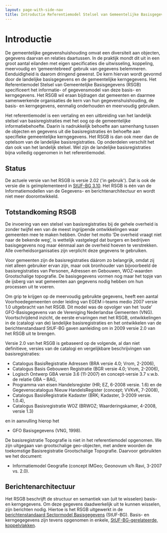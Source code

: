 ```yaml
---
layout: page-with-side-nav
title: Introductie Referentiemodel Stelsel van Gemeentelijke Basisgegevens (RSGB)
---
```


# Introductie

De gemeentelijke gegevenshuishouding omvat een diversiteit aan objecten, gegevens daarvan en relaties daartussen. In de praktijk mondt dit uit in een groot 
aantal eilanden met eigen specificaties die uitwisseling, koppeling, meervoudig en ‘gemeentebreed’ gebruik van gegevens belemmeren. Eenduidigheid is daarom 
dringend gewenst. De kern hiervan wordt gevormd door de landelijke basisgegevens en de gemeentelijke kerngegevens. Het Referentiemodel Stelsel van 
Gemeentelijke Basisgegevens (RSGB) specificeert het informatie- of gegevensmodel van deze basis- en kerngegevens. Het RSGB wil eraan bijdragen dat gemeenten 
en daarmee samenwerkende organisaties de kern van hun gegevenshuishouding, de basis- en kerngegevens, eenmalig onderhouden en meervoudig gebruiken.

Het referentiemodel is een vertaling en een uitbreiding van het landelijk stelsel van basisregistraties met het oog op de gemeentelijke informatiebehoefte. 
Daarin is nadrukkelijk behoefte aan samenhang tussen de objecten en gegevens uit die basisregistraties èn behoefte aan specifieke gemeentelijke kerngegevens. 
Het RSGB is dan ook meer dan de optelsom van de landelijke basisregistraties. Op onderdelen verschilt het dan ook van het landelijk stelsel. Wel zijn de 
landelijke basisregistraties bijna volledig opgenomen in het referentiemodel.

## Status
<!-- De meest actuele versie van het RSGB is versie 2.1 ('in gebruik'). Deze is echter niet beschikbaar als PDF en is ook niet geïmplementeerd in StUF-BG. Lijkt me goed om daar geen aandacht meer aan te besteden. -->
De actuele versie van het RSGB is versie 2.02 ('in gebruik'). Dat is ook de versie die is geïmplementeerd in [StUF-BG 3.10](https://vng-realisatie.github.io/StUF-BG/). 
Het RSGB is één van de Informatiemodellen van de Gegevens- en berichtenarchitectuur en wordt niet meer doorontwikkeld.

## Totstandkoming RSGB
De invoering van een stelsel van basisregistraties bij de gehele overheid is zonder twijfel een van de meest ingrijpende ontwikkelingen waar gemeenten mee te 
maken hebben. Onder het motto ‘De overheid vraagt niet naar de bekende weg’, is wettelijk vastgelegd dat burgers en bedrijven basisgegevens nog maar éénmaal 
aan de overheid hoeven te verstrekken. Alle overheidsorganisaties zijn verplicht deze gegevens te gebruiken.

Voor gemeenten zijn de basisregistraties dáárom zo belangrijk, omdat zij niet alleen gebruiker ervan zijn, maar ook bronhouder van bijvoorbeeld de basisregistraties 
van Personen, Adressen en Gebouwen, WOZ-waarden Grootschalige topografie. De basisgegevens vormen nog maar het topje van de ijsberg van wat gemeenten aan gegevens 
nodig hebben om hun processen uit te voeren.

Om grip te krijgen op de meervoudig gebruikte gegevens, heeft een aantal Voorhoedegemeenten onder leiding van EGEM i-teams medio 2007 versie 1.0 uitgebracht van 
het RSGB. Dit model was de opvolger van het ‘oude’ GFO-Basisgegevens van de Vereniging Nederlandse Gemeenten (VNG). Voortschrijdend inzicht, de eerste ervaringen 
met het RSGB, ontwikkelingen in de (catalogi van de) landelijke basisregistraties en het ontwikkelen van de berichtenstandaard StUF-BG gaven aanleiding om in 
2009 versie 2.0 van het RSGB uit te brengen.

Versie 2.0 van het RSGB is gebaseerd op de volgende, al dan niet definitieve, versies van de catalogi en vergelijkbare beschrijvingen van basisregistraties:

* Catalogus BasisRegistratie Adressen (BRA versie 4.0; Vrom, 2-2006),
* Catalogus Basis Gebouwen Registratie (BGR versie 4.0; Vrom, 2-2006),
* Logisch Ontwerp GBA versie 3.6 (11-2007) en concept-versie 3.7 v.w.b. de relatie GBA – BAG,
* Programma van eisen Handelsregister (HR; EZ, 6-2008 versie. 1.6) en de Gegevenscatalogus Nieuw HandelsRegister (concept; VVKvK, 7-2008),
* Catalogus BasisRegistratie Kadaster (BRK; Kadaster, 3-2009 versie. 1.0.4),
* Catalogus Basisregistratie WOZ (BRWOZ; Waarderingskamer, 4-2008, versie 1.3)

en in aanvulling hierop het

* GFO Basisgegevens (VNG, 1998).

De basisregistratie Topografie is niet in het referentiemodel opgenomen. We zijn uitgegaan van grootschalige geo-objecten, met andere woorden de toekomstige 
Basisregistratie Grootschalige Topografie. Daarvoor gebruikten we het document:

* Informatiemodel Geografie (concept IMGeo; Geonovum v/h Ravi, 3-2007 vs. 2.0).

## Berichtenarchitectuur
Het RSGB beschrijft de structuur en semantiek van (uit te wisselen) basis- en kerngegevens. Om deze gegevens daadwerkelijk uit te kunnen wisselen, zijn berichten nodig. 
Hiertoe is het RSGB uitgewerkt in de [berichtenstandaard Sectormodel Basisgegevens](https://vng-realisatie.github.io/StUF-BG/) (StUF-BG). Basis- en kerngegegevens zijn 
tevens opgenomen in enkele, [StUF-BG-gerelateerde, koppelvlakken](https://vng-realisatie.github.io/Standaarden/Basis-en-kerngegevens).
